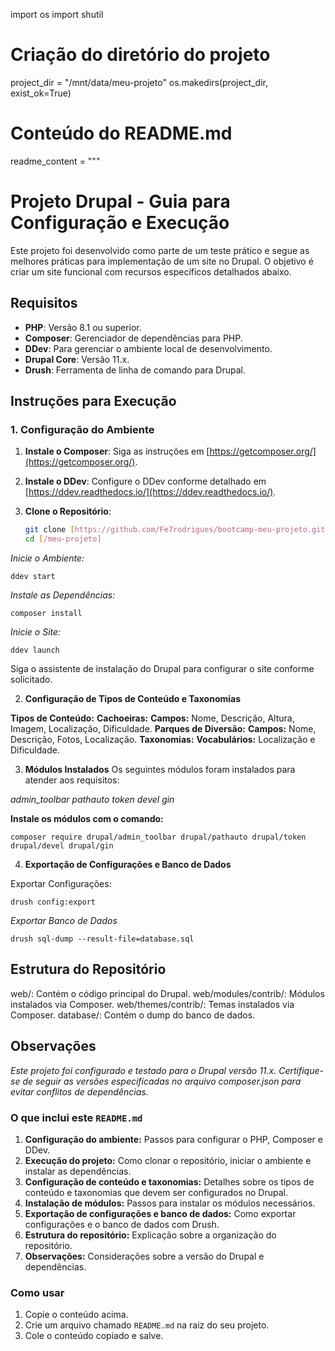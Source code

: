 import os
import shutil

# Criação do diretório do projeto
project_dir = "/mnt/data/meu-projeto"
os.makedirs(project_dir, exist_ok=True)

# Conteúdo do README.md
readme_content = """
# Projeto Drupal - Guia para Configuração e Execução

Este projeto foi desenvolvido como parte de um teste prático e segue as melhores práticas para implementação de um site no Drupal. O objetivo é criar um site funcional com recursos específicos detalhados abaixo.

## Requisitos

- **PHP**: Versão 8.1 ou superior.
- **Composer**: Gerenciador de dependências para PHP.
- **DDev**: Para gerenciar o ambiente local de desenvolvimento.
- **Drupal Core**: Versão 11.x.
- **Drush**: Ferramenta de linha de comando para Drupal.

## Instruções para Execução

### 1. Configuração do Ambiente
1. **Instale o Composer**:
   Siga as instruções em [https://getcomposer.org/](https://getcomposer.org/).
   
2. **Instale o DDev**:
   Configure o DDev conforme detalhado em [https://ddev.readthedocs.io/](https://ddev.readthedocs.io/).

3. **Clone o Repositório**:
   ```bash
   git clone [https://github.com/Fe7rodrigues/bootcamp-meu-projeto.git]
   cd [/meu-projeto]

*Inicie o Ambiente:*

```
ddev start

```

*Instale as Dependências:*

```
composer install

```

*Inicie o Site:*

```
ddev launch

```

Siga o assistente de instalação do Drupal para configurar o site conforme solicitado.

2. **Configuração de Tipos de Conteúdo e Taxonomias**

**Tipos de Conteúdo:**
**Cachoeiras:**
**Campos:** Nome, Descrição, Altura, Imagem, Localização, Dificuldade.
**Parques de Diversão:**
**Campos:** Nome, Descrição, Fotos, Localização.
**Taxonomias:**
**Vocabulários:** Localização e Dificuldade.

3. **Módulos Instalados**
Os seguintes módulos foram instalados para atender aos requisitos:

*admin_toolbar*
*pathauto*
*token*
*devel*
*gin*

**Instale os módulos com o comando:**

```
composer require drupal/admin_toolbar drupal/pathauto drupal/token drupal/devel drupal/gin

```

4. **Exportação de Configurações e Banco de Dados**

Exportar Configurações:

```
drush config:export

```
*Exportar Banco de Dados*

```
drush sql-dump --result-file=database.sql

```

## Estrutura do Repositório

web/: Contém o código principal do Drupal.
web/modules/contrib/: Módulos instalados via Composer.
web/themes/contrib/: Temas instalados via Composer.
database/: Contém o dump do banco de dados.

## Observações

*Este projeto foi configurado e testado para o Drupal versão 11.x. Certifique-se de seguir as versões especificadas no arquivo composer.json para evitar conflitos de dependências.*


### **O que inclui este `README.md`**
1. **Configuração do ambiente:** Passos para configurar o PHP, Composer e DDev.
2. **Execução do projeto:** Como clonar o repositório, iniciar o ambiente e instalar as dependências.
3. **Configuração de conteúdo e taxonomias:** Detalhes sobre os tipos de conteúdo e taxonomias que devem ser configurados no Drupal.
4. **Instalação de módulos:** Passos para instalar os módulos necessários.
5. **Exportação de configurações e banco de dados:** Como exportar configurações e o banco de dados com Drush.
6. **Estrutura do repositório:** Explicação sobre a organização do repositório.
7. **Observações:** Considerações sobre a versão do Drupal e dependências.

### **Como usar**
1. Copie o conteúdo acima.
2. Crie um arquivo chamado `README.md` na raiz do seu projeto.
3. Cole o conteúdo copiado e salve.

